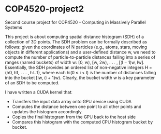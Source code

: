 # COP4520-project2

Second course project for COP4520 - Computing in Massively Parallel Systems

This project is about computing spatial distance histogram (SDH) of a collection of 3D points. The SDH problem can be formally described as follows: given the coordinates of N particles (e.g., atoms, stars, moving objects in different applications) and a user-defined distance w, we need to compute the number of particle-to-particle distances falling into a series of ranges (named buckets) of width w: [0, w), [w, 2w), . . . , [(l − 1)w, lw]. Essentially, the SDH provides an ordered list of non-negative integers H = (h0, h1, . . . , hl−1), where each hi(0 ≤ i < l) is the number of distances falling into the bucket [iw, (i + 1)w). Clearly, the bucket width w is a key parameter of an SDH to be computed.

I have written a CUDA kernel that:
* Transfers the input data array onto GPU device using CUDA
* Computes the distance between one point to all other points and updates the histogram accordingly.
* Copies the final histogram from the GPU back to the host side
* Compares this histogram with the computed CPU histogram bucket by bucket.

